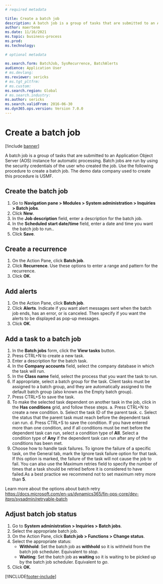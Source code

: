 ```yaml
--- 
# required metadata 
 
title: Create a batch job
description: A batch job is a group of tasks that are submitted to an Application Object Server (AOS) instance for automatic processing. 
author: maertenm
ms.date: 11/16/2021
ms.topic: business-process 
ms.prod:  
ms.technology:  
 
# optional metadata 
 
ms.search.form: BatchJob, SysRecurrence, BatchAlerts   
audience: Application User 
# ms.devlang:  
ms.reviewer: sericks
# ms.tgt_pltfrm:  
# ms.custom:  
ms.search.region: Global
# ms.search.industry: 
ms.author: sericks
ms.search.validFrom: 2016-06-30 
ms.dyn365.ops.version: Version 7.0.0 
---
```

# Create a batch job

[!include [banner](../../includes/banner.md)]

A batch job is a group of tasks that are submitted to an Application Object Server (AOS) instance for automatic processing. Batch jobs are run by using the security credentials of the user who created the job. Use the following procedure to create a batch job. The demo data company used to create this procedure is USMF.


## Create the batch job
1. Go to **Navigation pane > Modules > System administration > Inquiries > Batch jobs**.
2. Click **New**.
3. In the **Job description** field, enter a description for the batch job.
4. In the **Scheduled start date/time** field, enter a date and time you want the batch job to run..
5. Click **Save**.

## Create a recurrence
1. On the Action Pane, click **Batch job**.
2. Click **Recurrence**. Use these options to enter a range and pattern for the recurrence.  
3. Click **OK**.

## Add alerts
1. On the Action Pane, click **Batch job**.
2. Click **Alerts**. Indicate if you want alert messages sent when the batch job ends, has an error, or is canceled. Then specify if you want the alerts to be displayed as pop-up messages.   
3. Click **OK**.

## Add a task to a batch job
1.	In the **Batch jobs** form, click the **View tasks** button.
2.	Press CTRL+N to create a new task.
3.	Enter a description for the batch task.
4.	In the **Company accounts** field, select the company database in which the task will run.
5.	In the **Class name** field, select the process that you want the task to run. 
6.	If appropriate, select a batch group for the task.
Client tasks must be assigned to a batch group, and they are automatically assigned to the default batch group (also known as the Empty batch group).
7.	Press CTRL+S to save the task.
8.	To make the selected task dependent on another task in the job, click in the **Has conditions** grid, and follow these steps.
a.	Press CTRL+N to create a new condition.
b.	Select the task ID of the parent task.
c.	Select the status that the parent task must reach before the dependent task can run.
d.	Press CTRL+S to save the condition.
If you have entered more than one condition, and if all conditions must be met before the dependent task can run, select a condition type of **All**. Select a condition type of **Any** if the dependent task can run after any of the conditions has been met.
9.	Choose how to handle task failures. To ignore the failure of a specific task, on the General tab, mark the Ignore task failure option for that task. If this option is marked, the failure of the task will not cause the job to fail. You can also use the Maximum retries field to specify the number of times that a task should be retried before it is considered to have failed.As a best practice we recommend not to set maximum retry more than **5**.

Learn more about the options about batch retry https://docs.microsoft.com/en-us/dynamics365/fin-ops-core/dev-itpro/sysadmin/retryable-batch

## Adjust batch job status
1. Go to **System administration > Inquiries > Batch jobs**.
2. Select the appropriate batch job.
3. On the Action Pane, click **Batch job > Functions > Change status**.
4. Select the appropriate status:
    - **Withhold**: Set the batch job as **withhold** so it is withheld from the batch job scheduler. Equivalent to *stop*.
    - **Waiting**: Set the batch job as **waiting** so it is waiting to be picked up by the batch job scheduler. Equivalent to *go*.
5. Click **OK**.


[!INCLUDE[footer-include](../../../../includes/footer-banner.md)]
